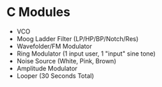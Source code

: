 # C Modules

- VCO
- Moog Ladder Filter (LP/HP/BP/Notch/Res)
- Wavefolder/FM Modulator
- Ring Modulator (1 input user, 1 "input" sine tone)
- Noise Source (White, Pink, Brown)
- Amplitude Modulator
- Looper (30 Seconds Total)
